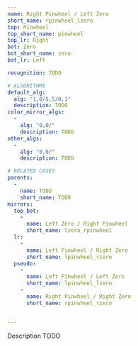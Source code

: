 ```yaml
---
name: Right Pinwheel / Left Zero
short_name: rpinwheel_lzero
top: Pinwheel
top_short_name: pinwheel
top_lr: Right
bot: Zero
bot_short_name: zero
bot_lr: Left

recognition: TODO

# ALGORITHMS
default_alg:
  alg: "1,0/5,5/0,1"
  description: TODO
color_mirror_algs:
  -
    alg: "0,0/"
    description: TODO
other_algs:
  -
    alg: "0,0/"
    description: TODO

# RELATED CASES
parents:
  -
    name: TODO
    short_name: TODO
mirrors:
  top_bot:
    -
      name: Left Zero / Right Pinwheel
      short_name: lzero_rpinwheel
  lr:
    -
      name: Left Pinwheel / Right Zero
      short_name: lpinwheel_rzero
  pseudo:
    -
      name: Left Pinwheel / Left Zero
      short_name: lpinwheel_lzero
    -
      name: Right Pinwheel / Right Zero
      short_name: rpinwheel_rzero


---
```


Description TODO

